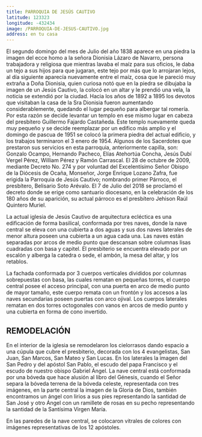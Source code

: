 ```yaml
---
title: PARROQUIA DE JESÚS CAUTIVO
latitude: 123323
longitude: -432434
image: /PARROQUIA-DE-JESUS-CAUTIVO.jpg
address: en tu casa
---
```


El segundo domingo del mes de Julio del año 1838 aparece en una piedra la imagen del ecce homo a la señora Dionisia Lázaro de Navarro, persona trabajadora y religiosa que mientras lavaba el maíz para sus oficios, le daba un tejo a sus hijos para que jugaran, este tejo por más que lo arrojaran lejos, al día siguiente aparecía nuevamente entre el maíz, cosa que le pareció muy extraña a Doña Dionisia, quien curiosa notó que en la piedra se dibujaba la imagen de un Jesús Cautivo, la colocó en un altar y le prendió una vela, la noticia se extendió por la ciudad.
Hacia los años de 1892 a 1895 los devotos que visitaban la casa de la Sra Dionisia fueron aumentando considerablemente, quedando el lugar pequeño para albergar tal romería. Por esta razón se decide levantar un templo en ese mismo lugar en cabeza del presbítero Guillermo Fajardo Castañeda.
Este templo nuevamente queda muy pequeño y se decide reemplazar por un edifico más amplio y el domingo de pascua de 1951 se colocó la primera piedra del actual edificio, y los trabajos terminaron el 3 enero de 1954.
Algunos de los Sacerdotes que prestaron sus servicios en esta parroquia, anteriormente capilla, son: Gonzalo Ocampo, Hernando Pacheco, Elías Atehortúa Concha, Jesús Dubí Vergel Pérez, William Pérez y Ramón Carrascal.
El 28 de octubre de 2009, mediante Decreto No. 274 y por voluntad del Excelentísimo Señor Obispo de la Diócesis de Ocaña, Monseñor, Jorge Enrique Lozano Zafra, fue erigida la Parroquia de Jesús Cautivo; nombrando primer Párroco, el presbítero, Belisario Soto Arévalo.
El 7 de Julio del 2018 se proclamó el decreto donde se erige como santuario diocesano, en la celebración de los 180 años de su aparición, su actual párroco es el presbítero Jehison Raúl Quintero Muriel.

La actual iglesia de Jesús Cautivo de arquitectura ecléctica es una edificación de forma basilical, conformada por tres naves, donde la nave central se eleva con una cubierta a dos aguas y sus dos naves laterales de menor altura poseen una cubierta a un agua cada una. Las naves están separadas por arcos de medio punto que descansan sobre columnas lisas cuadradas con basa y capitel.
El presbiterio se encuentra elevado por un escalón y alberga la catedra o sede, el ambón, la mesa del altar, y los retablos.

La fachada conformada por 3 cuerpos verticales divididos por columnas sobrepuestas con basa, las cuales rematan en pequeñas torres, el cuerpo central posee el acceso principal, con una puerta en arco de medio punto de mayor tamaño, este cuerpo remata con un frontón y los accesos a las naves secundarias poseen puertas con arco ojival. Los cuerpos laterales rematan en dos torres octogonales con vanos en arcos de medio punto y una cubierta en forma de cono invertido.

## REMODELACIÓN

En el interior de la iglesia se remodelaron los cielorrasos dando espacio a una cúpula que cubre el presbiterio, decorada con los 4 evangelistas, San Juan, San Marcos, San Mateo y San Lucas. En los laterales la imagen del San Pedro y del apóstol San Pablo, el escudo del papa Francisco y el escudo de nuestro obispo Gabriel Ángel.
La nave central está conformada por una bóveda que hace alusión al libro del Génesis, cuando el Señor separa la bóveda terrena de la bóveda celeste, representada con tres imágenes, en la parte central la imagen de la Gloria de Dios, también encontramos un ángel con lirios a sus pies representando la santidad de San José y otro Ángel con un ramillete de rosas en su pecho representando la santidad de la Santísima Virgen María.

En las paredes de la nave central, se colocaron vitrales de colores con imágenes representativas de los 12 apóstoles.
